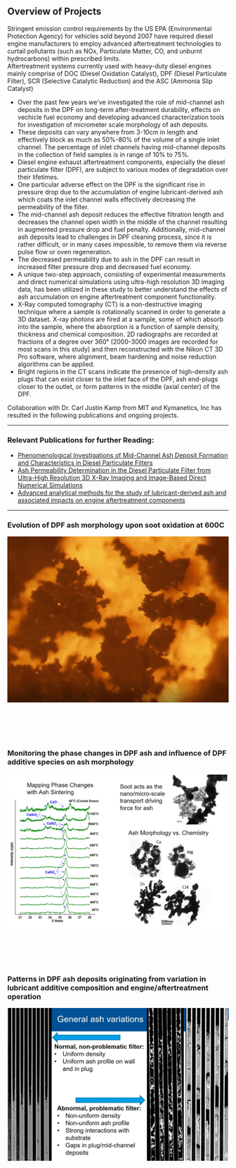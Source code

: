 ## Overview of Projects <br>
Stringent emission control requirements by the US EPA (Environmental Protection Agency) for vehicles sold beyond 2007 have required diesel engine manufacturers to employ advanced aftertreatment technologies to curtail pollutants (such as NOx, Particulate Matter, CO, and unburnt hydrocarbons) within prescribed limits.<br> 
Aftertreatment systems currently used with heavy-duty diesel engines mainly comprise of DOC (Diesel Oxidation Catalyst), DPF (Diesel Particulate Filter), SCR (Selective Catalytic Reduction) and the ASC (Ammonia Slip Catalyst) 
- Over the past few years we've investigated the role of mid-channel ash deposits in the DPF on long-term after-treatment durability, effects on vechicle fuel economy and developing advanced characterization tools for investigation of micrometer scale morphology of ash deposits.<br>
- These deposits can vary anywhere from 3-10cm in length and effectively block as much as 50%-80% of the volume of a single inlet channel. The percentage of inlet channels having mid-channel deposits in the collection of field samples is in range of 10% to 75%. <br>
- Diesel engine exhaust aftertreatment components, especially the diesel particulate filter (DPF), are subject to various modes of degradation over their lifetimes. <br>
- One particular adverse effect on the DPF is the significant rise in pressure drop due to the accumulation of engine lubricant-derived ash which coats the inlet channel walls effectively decreasing the permeability of the filter.<br>
- The mid-channel ash deposit reduces the effective filtration length and decreases the channel open width in the middle of the channel resulting in augmented pressure drop and fuel penalty. Additionally, mid-channel ash deposits lead to challenges in DPF cleaning process, since it is rather difficult, or in many cases impossible, to remove them via reverse pulse flow or oven regeneration. <br>
- The decreased permeability due to ash in the DPF can result in increased filter pressure drop and decreased fuel economy. <br>
- A unique two-step approach, consisting of experimental measurements and direct numerical simulations using ultra-high resolution 3D imaging data, has been utilized in these study to better understand the effects of ash accumulation on engine aftertreatment component functionality.
- X-Ray computed tomography (CT) is a non-destructive imaging technique where a sample is rotationally scanned in order to generate a 3D dataset. X-ray photons are fired at a sample, some of which absorb into the sample, where the absorption is a function of sample density, thickness and chemical composition. 2D radiographs are recorded at fractions of a degree over 360° (2000-3000 images are recorded for most scans in this study) and then reconstructed with the Nikon CT 3D Pro software, where alignment, beam hardening and noise reduction algorithms can be applied. <br>
- Bright regions in the CT scans indicate the presence of high-density ash plugs that can exist closer to the inlet face of the DPF, ash end-plugs closer to the outlet, or form patterns in the middle (axial center) of the DPF.<br>

Collaboration with Dr. Carl Justin Kamp from MIT and Kymanetics, Inc has resulted in the following publications and ongoing projects. 

---

### Relevant Publications for further Reading:

- [Phenomenological Investigations of Mid-Channel Ash Deposit Formation and Characteristics in Diesel Particulate Filters](https://doi.org/10.4271/2019-01-0973)
- [Ash Permeability Determination in the Diesel Particulate Filter from Ultra-High Resolution 3D X-Ray Imaging and Image-Based Direct Numerical Simulations](https://doi.org/10.4271/2017-01-0927)
- [Advanced analytical methods for the study of lubricant-derived ash and associated impacts on engine aftertreatment components](https://doi.org/10.4271/2019-01-2293)

---

### Evolution of DPF ash morphology upon soot oxidation at 600C <br>
<img src="images/SootAshDPF2.gif?raw=true"/>

<br><br>
---

### Monitoring the phase changes in DPF ash and influence of DPF additive species on ash morphology <br>
<img src="images/Diesel13.JPG?raw=true"/>

<br><br>
---

### Patterns in DPF ash deposits originating from variation in lubricant additive composition and engine/aftertreatment operation <br>
<img src="images/Diesel12.JPG?raw=true"/>

<br><br>
---
